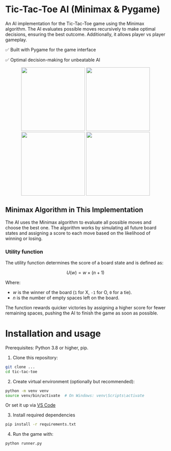 # Tic-Tac-Toe AI (Minimax & Pygame)
An AI implementation for the Tic-Tac-Toe game using the Minimax algorithm. The AI evaluates possible moves recursively to make optimal decisions, ensuring the best outcome. Additionally, it allows player vs player gameplay. 

✅ Built with Pygame for the game interface

✅ Optimal decision-making for unbeatable AI

<p align="center">
  <img src="https://i.imgur.com/8H1Gi3i.png" width="200" />
  <img src="https://i.imgur.com/xM6obj7.png" width="200" />
  <img src="https://i.imgur.com/cUG3x42.png" width="200" />
  <img src="https://i.imgur.com/gXzfUqz.png" width="200" />
</p>

## Minimax Algorithm in This Implementation
The AI uses the Minimax algorithm to evaluate all possible moves and choose the best one. The algorithm works by simulating all future board states and assigning a score to each move based on the likelihood of winning or losing.

### Utility function
The utility function determines the score of a board state and is defined as:

$$
U(w) = w \times (n + 1)
$$

Where:

- $w$ is the winner of the board (`1` for X, `-1` for O, `0` for a tie).
- $n$ is the number of empty spaces left on the board.

The function rewards quicker victories by assigning a higher score for fewer remaining spaces, pushing the AI to finish the game as soon as possible.

# Installation and usage
Prerequisites: Python 3.8 or higher, pip.

1. Clone this repository:
```bash
git clone ...
cd tic-tac-toe
```

2. Create virtual environment (optionally but recommended):
```bash
python -m venv venv
source venv/bin/activate  # On Windows: venv\Scripts\activate
```
Or set it up via [VS Code](https://code.visualstudio.com/docs/python/environments)


3. Install required dependencies
```bash
pip install -r requirements.txt
```

4. Run the game with:
```bash
python runner.py
```


